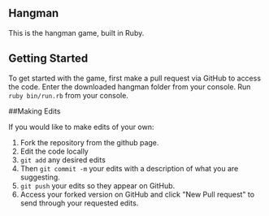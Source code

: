 ## Hangman

This is the hangman game, built in Ruby.

## Getting Started

To get started with the game, first make a pull request via GitHub to access the code. Enter the downloaded hangman folder from your console. 
Run `ruby bin/run.rb` from your console.

##Making Edits

If you would like to make edits of your own:
1. Fork the repository from the github page.
2. Edit the code locally
3. `git add` any desired edits
4. Then `git commit -m` your edits with a description of what you are suggesting.
5. `git push` your edits so they appear on GitHub.
6. Access your forked version on GitHub and click "New Pull request" to send through your requested edits.
